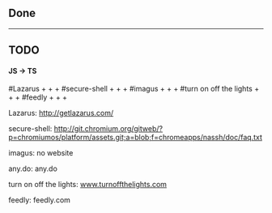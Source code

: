 ## Done



-------------------------

## TODO

#### JS -> TS

  #Lazarus
    +
    +
    +
  #secure-shell
    +
    +
    +
  #imagus
    +
    +
    +
  #turn on off the lights
    +
    +
    +
  #feedly
    +
    +
    +




Lazarus:
http://getlazarus.com/

secure-shell:
http://git.chromium.org/gitweb/?p=chromiumos/platform/assets.git;a=blob;f=chromeapps/nassh/doc/faq.txt

imagus:
no website

any.do:
any.do

turn on off the lights:
www.turnoffthelights.com

feedly:
feedly.com